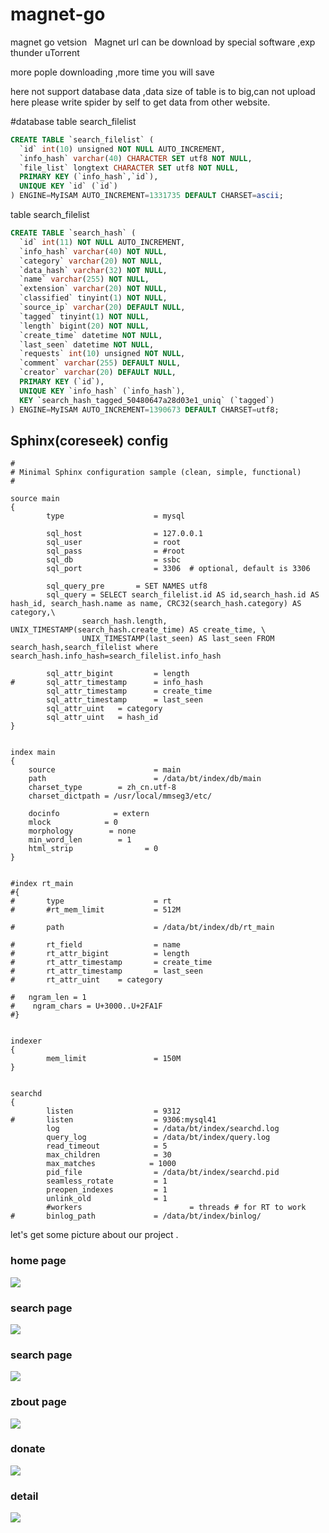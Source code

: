 # magnet-go
magnet go vetsion
 
Magnet url can be  download by special software ,exp thunder uTorrent

more pople downloading ,more time you will save

here not  support database data ,data size of table  is to big,can not upload here
please write spider by self to get data from other website.

#database
table search_filelist
```sql
CREATE TABLE `search_filelist` (
  `id` int(10) unsigned NOT NULL AUTO_INCREMENT,
  `info_hash` varchar(40) CHARACTER SET utf8 NOT NULL,
  `file_list` longtext CHARACTER SET utf8 NOT NULL,
  PRIMARY KEY (`info_hash`,`id`),
  UNIQUE KEY `id` (`id`)
) ENGINE=MyISAM AUTO_INCREMENT=1331735 DEFAULT CHARSET=ascii;

```

table search_filelist
```sql
CREATE TABLE `search_hash` (
  `id` int(11) NOT NULL AUTO_INCREMENT,
  `info_hash` varchar(40) NOT NULL,
  `category` varchar(20) NOT NULL,
  `data_hash` varchar(32) NOT NULL,
  `name` varchar(255) NOT NULL,
  `extension` varchar(20) NOT NULL,
  `classified` tinyint(1) NOT NULL,
  `source_ip` varchar(20) DEFAULT NULL,
  `tagged` tinyint(1) NOT NULL,
  `length` bigint(20) NOT NULL,
  `create_time` datetime NOT NULL,
  `last_seen` datetime NOT NULL,
  `requests` int(10) unsigned NOT NULL,
  `comment` varchar(255) DEFAULT NULL,
  `creator` varchar(20) DEFAULT NULL,
  PRIMARY KEY (`id`),
  UNIQUE KEY `info_hash` (`info_hash`),
  KEY `search_hash_tagged_50480647a28d03e1_uniq` (`tagged`)
) ENGINE=MyISAM AUTO_INCREMENT=1390673 DEFAULT CHARSET=utf8;

```

## Sphinx(coreseek) config
```
#
# Minimal Sphinx configuration sample (clean, simple, functional)
#

source main
{
        type                    = mysql

        sql_host                = 127.0.0.1
        sql_user                = root
        sql_pass                = #root
        sql_db                  = ssbc
        sql_port                = 3306  # optional, default is 3306

        sql_query_pre       = SET NAMES utf8
        sql_query = SELECT search_filelist.id AS id,search_hash.id AS hash_id, search_hash.name as name, CRC32(search_hash.category) AS category,\
                search_hash.length, UNIX_TIMESTAMP(search_hash.create_time) AS create_time, \
                UNIX_TIMESTAMP(last_seen) AS last_seen FROM search_hash,search_filelist where search_hash.info_hash=search_filelist.info_hash

        sql_attr_bigint         = length
#       sql_attr_timestamp      = info_hash
        sql_attr_timestamp      = create_time
        sql_attr_timestamp      = last_seen
        sql_attr_uint   = category
        sql_attr_uint   = hash_id
}


index main
{
    source                      = main
    path                        = /data/bt/index/db/main
    charset_type        = zh_cn.utf-8
    charset_dictpath = /usr/local/mmseg3/etc/

    docinfo            = extern
    mlock            = 0
    morphology        = none
    min_word_len        = 1
    html_strip                = 0
}


#index rt_main
#{
#       type                    = rt
#       #rt_mem_limit           = 512M

#       path                    = /data/bt/index/db/rt_main

#       rt_field                = name
#       rt_attr_bigint          = length
#       rt_attr_timestamp       = create_time
#       rt_attr_timestamp       = last_seen
#       rt_attr_uint    = category

#   ngram_len = 1
#    ngram_chars = U+3000..U+2FA1F
#}


indexer
{
        mem_limit               = 150M
}


searchd
{
        listen                  = 9312
#       listen                  = 9306:mysql41
        log                     = /data/bt/index/searchd.log
        query_log               = /data/bt/index/query.log
        read_timeout            = 5
        max_children            = 30
        max_matches            = 1000
        pid_file                = /data/bt/index/searchd.pid
        seamless_rotate         = 1
        preopen_indexes         = 1
        unlink_old              = 1
        #workers                        = threads # for RT to work
#       binlog_path             = /data/bt/index/binlog/
```


let's get some picture about our project .


### home page
![](https://raw.githubusercontent.com/rhettli/magnet-php/master/pic/1.png)

### search page
![](https://raw.githubusercontent.com/rhettli/magnet-php/master/pic/2.png)

### search page
![](https://raw.githubusercontent.com/rhettli/magnet-php/master/pic/3.png)

### zbout page
![](https://raw.githubusercontent.com/rhettli/magnet-php/master/pic/4.png)

### donate
![](https://raw.githubusercontent.com/rhettli/magnet-php/master/pic/5.png)

### detail
![](https://raw.githubusercontent.com/rhettli/magnet-php/master/pic/6.png)

 
